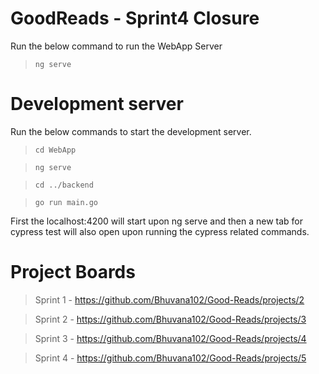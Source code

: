 # GoodReads - Sprint4 Closure

Run the below command to run the WebApp Server
>`ng serve`

# Development server
Run the below commands to start the development server.
> `cd WebApp`

> `ng serve`

> `cd ../backend`

> `go run main.go `

First the localhost:4200 will start upon ng serve and then a new tab for cypress test will also open upon running the cypress related commands.

# Project Boards
> Sprint 1 - https://github.com/Bhuvana102/Good-Reads/projects/2

> Sprint 2 - https://github.com/Bhuvana102/Good-Reads/projects/3

> Sprint 3 - https://github.com/Bhuvana102/Good-Reads/projects/4

> Sprint 4 - https://github.com/Bhuvana102/Good-Reads/projects/5
